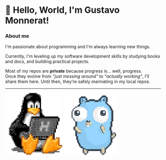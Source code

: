 # 👋 Hello, World, I'm Gustavo Monnerat! 

### About me

I'm passionate about programming and I'm always learning new things.

Currently, I'm leveling up my software development skills by studying books and docs, and building practical projects.

Most of my repos are **private** because progress is... well, progress.  
Once they evolve from _"just messing around"_ to _"actually working"_, I’ll share them here. Until then, they’re safely marinating in my local repos.

---

![tux](./assets/images/tux.gif)
![gopher](./assets/images/gopher.gif)
